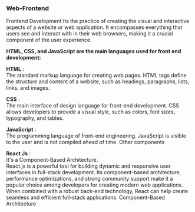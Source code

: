 ### Web-Frontend
Frontend Development Its the practice of creating the visual and interactive aspects of a website or web application. It encompasses everything that users see and interact with in their web browsers, making it a crucial component of the user experience. 

<strong> HTML, CSS, and JavaScript are the main languages used for front end development: </strong>

<strong>HTML</strong> : <br>
The standard markup language for creating web pages. HTML tags define the structure and content of a website, such as headings, paragraphs, lists, links, and images. 

<strong>CSS</strong> : <br>
The main interface of design language for front-end development. CSS allows developers to provide a visual style, such as colors, font sizes, typography, and tables. 

<strong>JavaScript</strong> : <br>
The programming language of front-end engineering. JavaScript is visible to the user and is not compiled ahead of time. 
Other components

<strong>React Js</strong> : <br> 
It's a Component-Based Architecture.<br>
React.js is a powerful tool for building dynamic and responsive user interfaces in full-stack development. Its component-based architecture, performance optimizations, and strong community support make it a popular choice among developers for creating modern web applications. When combined with a robust back-end technology, React can help create seamless and efficient full-stack applications.
Component-Based Architecture
